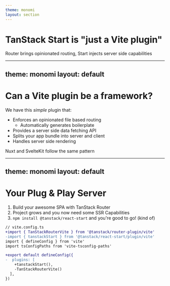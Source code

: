 ```yaml
---
theme: monomi
layout: section
---
```


# TanStack Start is "just a Vite plugin"

Router brings opinionated routing, Start injects server side capabilities

---
theme: monomi
layout: default
---

# Can a Vite plugin be a framework?

We have this _simple_ plugin that:

- Enforces an opinionated file based routing
    - Automatically generates boilerplate
- Provides a server side data fetching API
- Splits your app bundle into server and client
- Handles server side rendering

Nuxt and SvelteKit follow the same pattern

---
theme: monomi
layout: default
---

# Your Plug & Play Server

1. Build your awesome SPA with TanStack Router
2. Project grows and you now need some SSR Capabilities
3. `npm install @tanstack/react-start` and you're good to go! (kind of)

```diff
// vite.config.ts
+import { TanStackRouterVite } from '@tanstack/router-plugin/vite'
-import { tanstackStart } from '@tanstack/react-start/plugin/vite'
import { defineConfig } from 'vite'
import tsConfigPaths from 'vite-tsconfig-paths'

+export default defineConfig({
-  plugins: [
    +tanstackStart(),
    -TanStackRouterVite()
  ],
})
```
